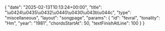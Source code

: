 {
    "date": "2025-02-13T10:13:24+00:00",
    "title": "\u0424\u0435\u0432\u0440\u0430\u043b\u044c",
    "type": "miscellaneous",
    "layout": "songpage",
    "params": {
        "id": "fevral",
        "tonality": "Hm",
        "year": "1981",
        "chordsStartAt": 50,
        "textFinishAtLine": 100
    }
}
